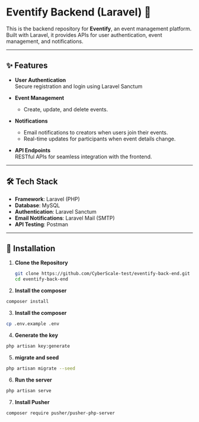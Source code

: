 # Eventify Backend (Laravel) 🚀

This is the backend repository for **Eventify**, an event management platform. Built with Laravel, it provides APIs for user authentication, event management, and notifications.

---

## ✨ Features

- **User Authentication**  
  Secure registration and login using Laravel Sanctum

- **Event Management**

  - Create, update, and delete events.

- **Notifications**

  - Email notifications to creators when users join their events.
  - Real-time updates for participants when event details change.

- **API Endpoints**  
  RESTful APIs for seamless integration with the frontend.

---

## 🛠 Tech Stack

- **Framework**: Laravel (PHP)
- **Database**: MySQL
- **Authentication**: Laravel Sanctum
- **Email Notifications**: Laravel Mail (SMTP)
- **API Testing**: Postman

---

## 🚀 Installation

1. **Clone the Repository**
   ```bash
   git clone https://github.com/CyberScale-test/eventify-back-end.git
   cd eventify-back-end
   ```
2. **Install the composer**

```bash
composer install
```

3. **Install the composer**

```bash
cp .env.example .env
```

4. **Generate the key**

```bash
php artisan key:generate
```

5. **migrate and seed**

```bash
php artisan migrate --seed
```

6. **Run the server**

```bash
php artisan serve
```

7. **Install Pusher**

```bash
composer require pusher/pusher-php-server
```

